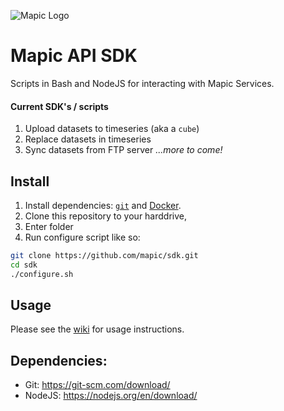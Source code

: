 ![Mapic Logo](https://cloud.githubusercontent.com/assets/2197944/19607635/5c434458-97cb-11e6-941b-e74e83b385ba.png)

# Mapic API SDK
Scripts in Bash and NodeJS for interacting with Mapic Services.

#### Current SDK's / scripts
1. Upload datasets to timeseries (aka a `cube`)
2. Replace datasets in timeseries 
3. Sync datasets from FTP server 
_...more to come!_

## Install

1. Install dependencies: [`git`](https://git-scm.com/book/en/v2/Getting-Started-Installing-Git) and [Docker](https://docs.docker.com/engine/installation/).
2. Clone this repository to your harddrive,
3. Enter folder
4. Run configure script
like so:

```bash
git clone https://github.com/mapic/sdk.git
cd sdk
./configure.sh
```

## Usage
Please see the [wiki](https://github.com/mapic/sdk/wiki) for usage instructions.



## Dependencies:
- Git: https://git-scm.com/download/
- NodeJS: https://nodejs.org/en/download/
